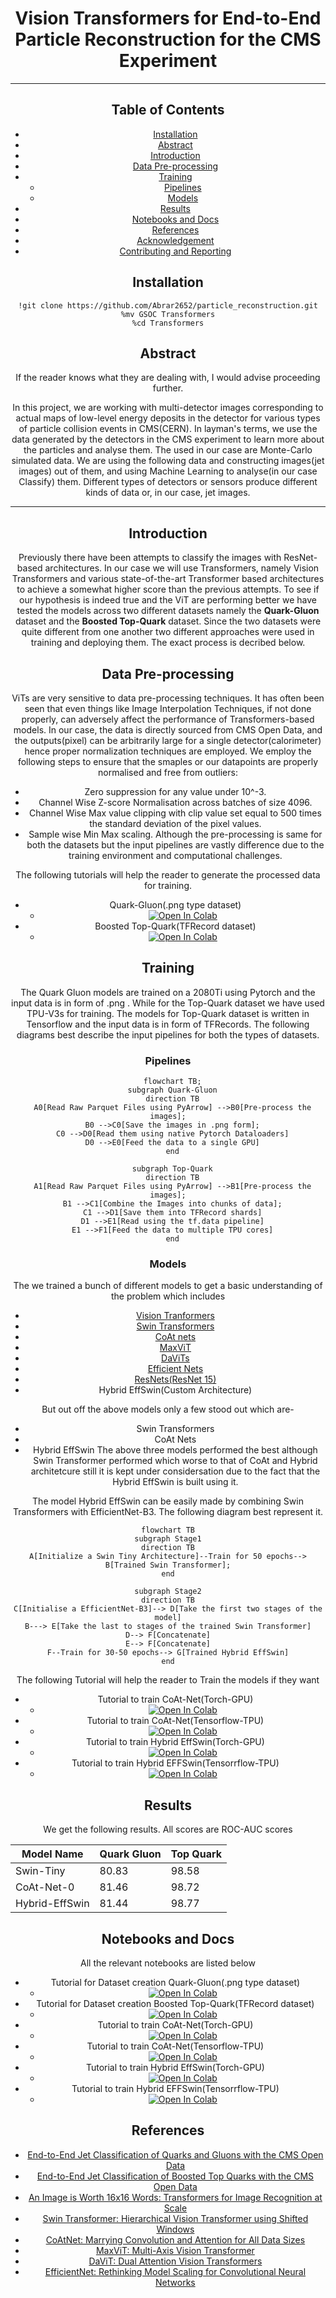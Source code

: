 <h1 align="center">
Vision Transformers for End-to-End Particle Reconstruction for the CMS Experiment</br>
</h1>
<div align="center">


***

## Table of Contents
- [Installation](#installation)
- [Abstract](#abstract)
- [Introduction](#introduction)
- [Data Pre-processing](#data-pre-processing)
- [Training](#training)
  * [Pipelines](#pipelines)
  * [Models](#models)
- [Results](#results)
- [Notebooks and Docs](#notebooks-and-docs)
- [References](#references)
- [Acknowledgement](#acknowledgement)
- [Contributing and Reporting](#contributing-and-reporting)


## Installation

```shell
!git clone https://github.com/Abrar2652/particle_reconstruction.git
%mv GSOC Transformers
%cd Transformers
```

## Abstract
If the reader knows what they are dealing with, I would advise proceeding further.

In this project, we are working with multi-detector images corresponding to actual maps of low-level
energy deposits in the detector for various types of particle collision events in CMS(CERN).
In layman's terms, we use the data generated by the detectors in the CMS experiment to 
learn more about the particles and analyse them. The used in our case are Monte-Carlo simulated 
data. We are using the following data and constructing images(jet images) out of them, and using
Machine Learning to analyse(in our case Classify) them. Different types of detectors or sensors
produce different kinds of data or, in our case, jet images.


***
## Introduction
Previously there have been attempts to classify the images with ResNet-based architectures.
In our case we will use Transformers, namely Vision Transformers and various state-of-the-art
Transformer based architectures to achieve a somewhat higher score than the previous attempts.
To see if our hypothesis is indeed true and the ViT are performing better we have tested the models
across two different datasets namely the **Quark-Gluon** dataset and the **Boosted Top-Quark** dataset.
Since the two datasets were quite different from one another two different approaches were used in training
and deploying them. The exact process is decribed below.


## Data Pre-processing
ViTs are very sensitive to data pre-processing techniques. It has often been seen that even things like Image Interpolation Techniques, if not done properly, can adversely affect the performance of Transformers-based models. In our case, the data is directly sourced from CMS Open Data, and the outputs(pixel) can be arbitrarily large for a single detector(calorimeter) hence proper normalization techniques are employed.
We employ the following steps to ensure that the smaples or our datapoints are properly normalised and free from outliers:
* Zero suppression for any value under 10^-3.
* Channel Wise Z-score Normalisation across batches of size 4096.
* Channel Wise Max value clipping with clip value set equal to 500 times the standard deviation of the pixel values.
* Sample wise Min Max scaling.
Although the pre-processing is same for both the datasets but the input pipelines are vastly difference due to the training environment and computational challenges.

The following tutorials will help the reader to generate the processed data for training.
- Quark-Gluon(.png type dataset)
  * [![Open In Colab](https://colab.research.google.com/assets/colab-badge.svg)](https://colab.research.google.com/drive/1baX8Xk1vY6sD9_RaTSLwRq_lHZEHeS60?usp=sharing)
- Boosted Top-Quark(TFRecord dataset)
  * [![Open In Colab](https://colab.research.google.com/assets/colab-badge.svg)](https://colab.research.google.com/drive/1TuF7G06Tx9GpR4Sbou8hsSj9lXYPSCgk?usp=sharing)


## Training
The Quark Gluon models are trained on a 2080Ti using Pytorch and the input data is in form of .png . While for the Top-Quark dataset we have used TPU-V3s for training. The models for Top-Quark dataset is written in Tensorflow and the input data is in form of TFRecords. The following diagrams best describe the input pipelines for both the types of datasets.


### Pipelines

```mermaid
  flowchart TB;
  subgraph Quark-Gluon
  direction TB
  A0[Read Raw Parquet Files using PyArrow] -->B0[Pre-process the images];
  B0 -->C0[Save the images in .png form];
  C0 -->D0[Read them using native Pytorch Dataloaders]
  D0 -->E0[Feed the data to a single GPU]
  end
  
  subgraph Top-Quark
  direction TB
  A1[Read Raw Parquet Files using PyArrow] -->B1[Pre-process the images];
  B1 -->C1[Combine the Images into chunks of data];
  C1 -->D1[Save them into TFRecord shards]
  D1 -->E1[Read using the tf.data pipeline]
  E1 -->F1[Feed the data to multiple TPU cores]
  end
```

### Models
The we trained a bunch of different models to get a basic understanding of the problem which includes

* [Vision Tranformers](https://arxiv.org/abs/2010.11929)
* [Swin Transformers](https://arxiv.org/abs/2103.14030)
* [CoAt nets](https://arxiv.org/abs/2106.04803)
* [MaxViT](https://arxiv.org/abs/2204.01697)
* [DaViTs](https://arxiv.org/abs/2204.03645)
* [Efficient Nets](https://arxiv.org/abs/1905.11946)
* [ResNets(ResNet 15)](https://arxiv.org/abs/1512.03385)</br>
* Hybrid EffSwin(Custom Architecture)

But out off the above models only a few stood out which are-
* Swin Transformers
* CoAt Nets
* Hybrid EffSwin
The above three models performed the best although Swin Transformer performed which worse to that of CoAt and Hybrid architetcure still it is kept under considersation due to the fact that the Hybrid EffSwin is built using it.

The model Hybrid EffSwin can be easily made by combining Swin Transformers with EfficientNet-B3. The following diagram best represent it.
```mermaid
flowchart TB
subgraph Stage1
direction TB
A[Initialize a Swin Tiny Architecture]--Train for 50 epochs--> B[Trained Swin Transformer];
end

subgraph Stage2
direction TB
C[Initialise a EfficientNet-B3]--> D[Take the first two stages of the model]
B---> E[Take the last to stages of the trained Swin Transformer]
D--> F[Concatenate]
E--> F[Concatenate]
F--Train for 30-50 epochs--> G[Trained Hybrid EffSwin]
end
```
The following Tutorial will help the reader to Train the models if they want
- Tutorial to train CoAt-Net(Torch-GPU)
  * [![Open In Colab](https://colab.research.google.com/assets/colab-badge.svg)](https://colab.research.google.com/drive/1xqHt1HvcpmrKyQDm5Dh4VYAdA8AiLyBN?usp=sharing)
- Tutorial to train CoAt-Net(Tensorflow-TPU)
  * [![Open In Colab](https://colab.research.google.com/assets/colab-badge.svg)](https://colab.research.google.com/drive/156iFYun9HkdOHABVKDYiZ0lT5HmBAcpW?usp=sharing)
- Tutorial to train Hybrid EffSwin(Torch-GPU)
  * [![Open In Colab](https://colab.research.google.com/assets/colab-badge.svg)](https://colab.research.google.com/drive/1XSIBSoA-Kc5fm4y_ixcXT1m4oAA2VA6T?usp=sharing)
- Tutorial to train Hybrid EFFSwin(Tensorrflow-TPU)
  * [![Open In Colab](https://colab.research.google.com/assets/colab-badge.svg)](https://colab.research.google.com/drive/1nuRAeiFltoWtVIPZN8JWJmEUI9GqnWVj?usp=sharing)


## Results

We get the following results. All scores are ROC-AUC scores

|     Model Name     	|     Quark Gluon     	|     Top Quark     	|
|--------------------	|---------------------	|-------------------	|
|     Swin-Tiny      	|        80.83        	|       98.58       	|
|     CoAt-Net-0     	|        81.46        	|       98.72       	|
|   Hybrid-EffSwin   	|        81.44        	|       98.77       	|


## Notebooks and Docs
All the relevant notebooks are listed below
- Tutorial for Dataset creation Quark-Gluon(.png type dataset)
  * [![Open In Colab](https://colab.research.google.com/assets/colab-badge.svg)](https://colab.research.google.com/drive/1baX8Xk1vY6sD9_RaTSLwRq_lHZEHeS60?usp=sharing)
- Tutorial for Dataset creation Boosted Top-Quark(TFRecord dataset)
  * [![Open In Colab](https://colab.research.google.com/assets/colab-badge.svg)](https://colab.research.google.com/drive/1TuF7G06Tx9GpR4Sbou8hsSj9lXYPSCgk?usp=sharing)
- Tutorial to train CoAt-Net(Torch-GPU)
  * [![Open In Colab](https://colab.research.google.com/assets/colab-badge.svg)](https://colab.research.google.com/drive/1xqHt1HvcpmrKyQDm5Dh4VYAdA8AiLyBN?usp=sharing)
- Tutorial to train CoAt-Net(Tensorflow-TPU)
  * [![Open In Colab](https://colab.research.google.com/assets/colab-badge.svg)](https://colab.research.google.com/drive/156iFYun9HkdOHABVKDYiZ0lT5HmBAcpW?usp=sharing)
- Tutorial to train Hybrid EffSwin(Torch-GPU)
  * [![Open In Colab](https://colab.research.google.com/assets/colab-badge.svg)](https://colab.research.google.com/drive/1XSIBSoA-Kc5fm4y_ixcXT1m4oAA2VA6T?usp=sharing)
- Tutorial to train Hybrid EFFSwin(Tensorrflow-TPU)
  * [![Open In Colab](https://colab.research.google.com/assets/colab-badge.svg)](https://colab.research.google.com/drive/1nuRAeiFltoWtVIPZN8JWJmEUI9GqnWVj?usp=sharing)


## References
* [End-to-End Jet Classification of Quarks and Gluons with the CMS Open Data](https://arxiv.org/abs/1902.08276)
* [End-to-End Jet Classification of Boosted Top Quarks with the CMS Open Data](https://arxiv.org/abs/2104.14659)
* [An Image is Worth 16x16 Words: Transformers for Image Recognition at Scale](https://arxiv.org/abs/2010.11929)
* [Swin Transformer: Hierarchical Vision Transformer using Shifted Windows](https://arxiv.org/abs/2103.14030)
* [CoAtNet: Marrying Convolution and Attention for All Data Sizes](https://arxiv.org/abs/2106.04803)
* [MaxViT: Multi-Axis Vision Transformer](https://arxiv.org/abs/2204.01697)
* [DaViT: Dual Attention Vision Transformers](https://arxiv.org/abs/2204.03645)
* [EfficientNet: Rethinking Model Scaling for Convolutional Neural Networks](https://arxiv.org/abs/1905.11946)





